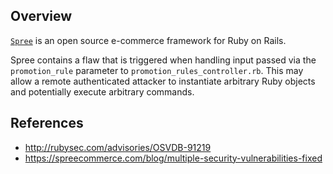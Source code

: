 ## Overview
[`Spree`](https://rubygems.org/gems/spree) is an open source e-commerce framework for Ruby on Rails.

Spree contains a flaw that is triggered when handling input passed via the `promotion_rule` parameter to `promotion_rules_controller.rb`. This may allow a remote authenticated attacker to instantiate arbitrary Ruby objects and potentially execute arbitrary commands.

## References
- http://rubysec.com/advisories/OSVDB-91219
- https://spreecommerce.com/blog/multiple-security-vulnerabilities-fixed
